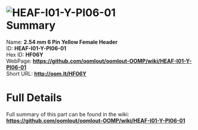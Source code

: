
![HEAF-I01-Y-PI06-01](https://github.com/oomlout/oomlout-OOMP/blob/master/parts/HEAF-I01-Y-PI06-01/HEAF-I01-Y-PI06-01_420.jpg)   
Summary
=================
  
Name: __2.54 mm 6 Pin Yellow Female Header__    
ID: __HEAF-I01-Y-PI06-01__   
Hex ID: __HF06Y__   
WebPage: __https://github.com/oomlout/oomlout-OOMP/wiki/HEAF-I01-Y-PI06-01__   
Short URL: __http://oom.lt/HF06Y__   

Full Details
==========================
Full summary of this part can be found in the wiki:   
__https://github.com/oomlout/oomlout-OOMP/wiki/HEAF-I01-Y-PI06-01__    

